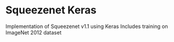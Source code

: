 # Squeezenet Keras
 
Implementation of Squeezenet v1.1 using Keras
Includes training on ImageNet 2012 dataset